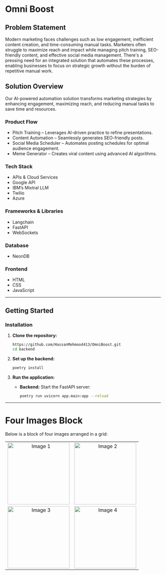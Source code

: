 # Omni Boost

## Problem Statement
Modern marketing faces challenges such as low engagement, inefficient content creation, and time-consuming manual tasks. Marketers often struggle to maximize reach and impact while managing pitch training, SEO-friendly content, and effective social media management. There's a pressing need for an integrated solution that automates these processes, enabling businesses to focus on strategic growth without the burden of repetitive manual work.

## Solution Overview
Our AI-powered automation solution transforms marketing strategies by enhancing engagement, maximizing reach, and reducing manual tasks to save time and resources.

### Product Flow
- Pitch Training – Leverages AI-driven practice to refine presentations.
- Content Automation – Seamlessly generates SEO-friendly posts.
- Social Media Scheduler – Automates posting schedules for optimal audience engagement.
- Meme Generator – Creates viral content using advanced AI algorithms.
### Tech Stack
- APIs & Cloud Services
- Google API
- IBM’s Mixtral LLM
- Twilio
- Azure
### Frameworks & Libraries
- Langchain
- FastAPI
- WebSockets
### Database
- NeonDB
### Frontend
- HTML
- CSS
- JavaScript

---

## Getting Started

### Installation

1. **Clone the repository:**
   ```bash
   https://github.com/HassanMehmood413/OmniBoost.git
   cd backend
   ```

2. **Set up the backend:**
   ```bash
   poetry install
   ```

3. **Run the application:**
   - **Backend:** Start the FastAPI server:
     ```bash
     poetry run uvicorn app.main:app --reload
     ```
---

# Four Images Block

Below is a block of four images arranged in a grid:

<div align="center">
  <table>
    <tr>
      <td align="center"><img src="https://example.com/image1.png" alt="Image 1" width="200"/></td>
      <td align="center"><img src="https://example.com/image2.png" alt="Image 2" width="200"/></td>
    </tr>
    <tr>
      <td align="center"><img src="https://example.com/image3.png" alt="Image 3" width="200"/></td>
      <td align="center"><img src="https://example.com/image4.png" alt="Image 4" width="200"/></td>
    </tr>
  </table>
</div>
